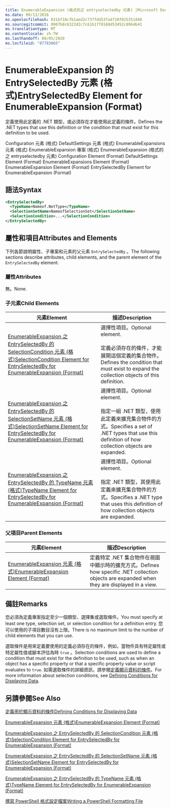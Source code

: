 ```yaml
---
title: EnumerableExpansion (格式的之 entryselectedby 元素) |Microsoft Docs
ms.date: 09/13/2016
ms.openlocfilehash: 031bf10cfb1aed2c737fdd53fa4f20f025351d40
ms.sourcegitcommit: 0907b8c6322d2c7c61b17f8168d53452c8964b41
ms.translationtype: MT
ms.contentlocale: zh-TW
ms.lasthandoff: 08/05/2020
ms.locfileid: "87783665"
---
```

# <a name="entryselectedby-element-for-enumerableexpansion-format"></a><span data-ttu-id="a7543-102">EnumerableExpansion 的 EntrySelectedBy 元素 (格式)</span><span class="sxs-lookup"><span data-stu-id="a7543-102">EntrySelectedBy Element for EnumerableExpansion (Format)</span></span>

<span data-ttu-id="a7543-103">定義使用此定義的 .NET 類型，或必須存在才能使用此定義的條件。</span><span class="sxs-lookup"><span data-stu-id="a7543-103">Defines the .NET types that use this definition or the condition that must exist for this definition to be used.</span></span>

<span data-ttu-id="a7543-104">Configuration 元素 (格式) DefaultSettings 元素 (格式) EnumerableExpansions 元素 (格式) EnumerableExpansion 專案 (格式) EnumerableExpansion (格式的之 entryselectedby 元素) </span><span class="sxs-lookup"><span data-stu-id="a7543-104">Configuration Element (Format) DefaultSettings Element (Format) EnumerableExpansions Element (Format) EnumerableExpansion Element (Format) EntrySelectedBy Element for EnumerableExpansion (Format)</span></span>

## <a name="syntax"></a><span data-ttu-id="a7543-105">語法</span><span class="sxs-lookup"><span data-stu-id="a7543-105">Syntax</span></span>

```xml
<EntrySelectedBy>
  <TypeName>Nameof.NetType</TypeName>
  <SelectionSetName>NameofSelectionSet</SelectionSetName>
  <SelectionCondition>...</SelectionCondition>
</EntrySelectedBy>
```

## <a name="attributes-and-elements"></a><span data-ttu-id="a7543-106">屬性和項目</span><span class="sxs-lookup"><span data-stu-id="a7543-106">Attributes and Elements</span></span>

<span data-ttu-id="a7543-107">下列各節說明屬性、子專案和元素的父元素 `EntrySelectedBy` 。</span><span class="sxs-lookup"><span data-stu-id="a7543-107">The following sections describe attributes, child elements, and the parent element of the `EntrySelectedBy` element.</span></span>

### <a name="attributes"></a><span data-ttu-id="a7543-108">屬性</span><span class="sxs-lookup"><span data-stu-id="a7543-108">Attributes</span></span>

<span data-ttu-id="a7543-109">無。</span><span class="sxs-lookup"><span data-stu-id="a7543-109">None.</span></span>

### <a name="child-elements"></a><span data-ttu-id="a7543-110">子元素</span><span class="sxs-lookup"><span data-stu-id="a7543-110">Child Elements</span></span>

|<span data-ttu-id="a7543-111">元素</span><span class="sxs-lookup"><span data-stu-id="a7543-111">Element</span></span>|<span data-ttu-id="a7543-112">描述</span><span class="sxs-lookup"><span data-stu-id="a7543-112">Description</span></span>|
|-------------|-----------------|
|[<span data-ttu-id="a7543-113">EnumerableExpansion 之 EntrySelectedBy 的 SelectionCondition 元素 (格式)</span><span class="sxs-lookup"><span data-stu-id="a7543-113">SelectionCondition Element for EntrySelectedBy for EnumerableExpansion (Format)</span></span>](./selectioncondition-element-for-entryselectedby-for-enumerableexpansion-format.md)|<span data-ttu-id="a7543-114">選擇性項目。</span><span class="sxs-lookup"><span data-stu-id="a7543-114">Optional element.</span></span><br /><br /> <span data-ttu-id="a7543-115">定義必須存在的條件，才能展開這個定義的集合物件。</span><span class="sxs-lookup"><span data-stu-id="a7543-115">Defines the condition that must exist to expand the collection objects of this definition.</span></span>|
|[<span data-ttu-id="a7543-116">EnumerableExpansion 之 EntrySelectedBy 的 SelectionSetName 元素 (格式)</span><span class="sxs-lookup"><span data-stu-id="a7543-116">SelectionSetName Element for EntrySelectedBy for EnumerableExpansion (Format)</span></span>](./selectionsetname-element-for-entryselectedby-for-enumerableexpansion-format.md)|<span data-ttu-id="a7543-117">選擇性項目。</span><span class="sxs-lookup"><span data-stu-id="a7543-117">Optional element.</span></span><br /><br /> <span data-ttu-id="a7543-118">指定一組 .NET 類型，使用此定義來擴充集合物件的方式。</span><span class="sxs-lookup"><span data-stu-id="a7543-118">Specifies a set of .NET types that use this definition of how collection objects are expanded.</span></span>|
|[<span data-ttu-id="a7543-119">EnumerableExpansion 之 EntrySelectedBy 的 TypeName 元素 (格式)</span><span class="sxs-lookup"><span data-stu-id="a7543-119">TypeName Element for EntrySelectedBy for EnumerableExpansion (Format)</span></span>](./typename-element-for-entryselectedby-for-enumerableexpansion-format.md)|<span data-ttu-id="a7543-120">選擇性項目。</span><span class="sxs-lookup"><span data-stu-id="a7543-120">Optional element.</span></span><br /><br /> <span data-ttu-id="a7543-121">指定 .NET 類型，其使用此定義來擴充集合物件的方式。</span><span class="sxs-lookup"><span data-stu-id="a7543-121">Specifies a .NET type that uses this definition of how collection objects are expanded.</span></span>|

### <a name="parent-elements"></a><span data-ttu-id="a7543-122">父項目</span><span class="sxs-lookup"><span data-stu-id="a7543-122">Parent Elements</span></span>

|<span data-ttu-id="a7543-123">元素</span><span class="sxs-lookup"><span data-stu-id="a7543-123">Element</span></span>|<span data-ttu-id="a7543-124">描述</span><span class="sxs-lookup"><span data-stu-id="a7543-124">Description</span></span>|
|-------------|-----------------|
|[<span data-ttu-id="a7543-125">EnumerableExpansion 元素 (格式)</span><span class="sxs-lookup"><span data-stu-id="a7543-125">EnumerableExpansion Element (Format)</span></span>](./enumerableexpansion-element-format.md)|<span data-ttu-id="a7543-126">定義特定 .NET 集合物件在視圖中顯示時的擴充方式。</span><span class="sxs-lookup"><span data-stu-id="a7543-126">Defines how specific .NET collection objects are expanded when they are displayed in a view.</span></span>|

## <a name="remarks"></a><span data-ttu-id="a7543-127">備註</span><span class="sxs-lookup"><span data-stu-id="a7543-127">Remarks</span></span>

<span data-ttu-id="a7543-128">您必須為定義專案指定至少一個類型、選擇集或選取條件。</span><span class="sxs-lookup"><span data-stu-id="a7543-128">You must specify at least one type, selection set, or selection condition for a definition entry.</span></span> <span data-ttu-id="a7543-129">您可以使用的子項目數目沒有上限。</span><span class="sxs-lookup"><span data-stu-id="a7543-129">There is no maximum limit to the number of child elements that you can use.</span></span>

<span data-ttu-id="a7543-130">選取條件是用來定義要使用的定義必須存在的條件，例如，當物件具有特定屬性或特定屬性值或腳本評估為時 `true` 。</span><span class="sxs-lookup"><span data-stu-id="a7543-130">Selection conditions are used to define a condition that must exist for the definition to be used, such as when an object has a specific property or that a specific property value or script evaluates to `true`.</span></span> <span data-ttu-id="a7543-131">如需選取條件的詳細資訊，請參閱[定義顯示資料的條件](./defining-conditions-for-displaying-data.md)。</span><span class="sxs-lookup"><span data-stu-id="a7543-131">For more information about selection conditions, see [Defining Conditions for Displaying Data](./defining-conditions-for-displaying-data.md).</span></span>

## <a name="see-also"></a><span data-ttu-id="a7543-132">另請參閱</span><span class="sxs-lookup"><span data-stu-id="a7543-132">See Also</span></span>

[<span data-ttu-id="a7543-133">定義用於顯示資料的條件</span><span class="sxs-lookup"><span data-stu-id="a7543-133">Defining Conditions for Displaying Data</span></span>](./defining-conditions-for-displaying-data.md)

[<span data-ttu-id="a7543-134">EnumerableExpansion 元素 (格式)</span><span class="sxs-lookup"><span data-stu-id="a7543-134">EnumerableExpansion Element (Format)</span></span>](./enumerableexpansion-element-format.md)

[<span data-ttu-id="a7543-135">EnumerableExpansion 之 EntrySelectedBy 的 SelectionCondition 元素 (格式)</span><span class="sxs-lookup"><span data-stu-id="a7543-135">SelectionCondition Element for EntrySelectedBy for EnumerableExpansion (Format)</span></span>](./selectioncondition-element-for-entryselectedby-for-enumerableexpansion-format.md)

[<span data-ttu-id="a7543-136">EnumerableExpansion 之 EntrySelectedBy 的 SelectionSetName 元素 (格式)</span><span class="sxs-lookup"><span data-stu-id="a7543-136">SelectionSetName Element for EntrySelectedBy for EnumerableExpansion (Format)</span></span>](./selectionsetname-element-for-entryselectedby-for-enumerableexpansion-format.md)

[<span data-ttu-id="a7543-137">EnumerableExpansion 之 EntrySelectedBy 的 TypeName 元素 (格式)</span><span class="sxs-lookup"><span data-stu-id="a7543-137">TypeName Element for EntrySelectedBy for EnumerableExpansion (Format)</span></span>](./typename-element-for-entryselectedby-for-enumerableexpansion-format.md)

[<span data-ttu-id="a7543-138">撰寫 PowerShell 格式設定檔案</span><span class="sxs-lookup"><span data-stu-id="a7543-138">Writing a PowerShell Formatting File</span></span>](./writing-a-powershell-formatting-file.md)
